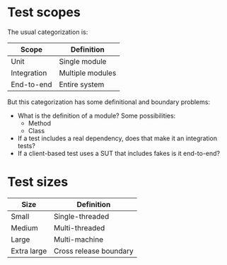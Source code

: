 # Test scopes

The usual categorization is:

| Scope       | Definition       |
| ----------- | ---------------- |
| Unit        | Single module    |
| Integration | Multiple modules |
| End-to-end  | Entire system    |

But this categorization has some definitional and boundary problems:

* What is the definition of a module? Some possibilities:
  * Method
  * Class
* If a test includes a real dependency, does that make it an 
  integration tests?
* If a client-based test uses a SUT that includes fakes
  is it end-to-end?

# Test sizes

| Size        | Definition             |
| ----------- | ---------------------- |
| Small       | Single-threaded        |
| Medium      | Multi-threaded         |
| Large       | Multi-machine          |
| Extra large | Cross release boundary |

